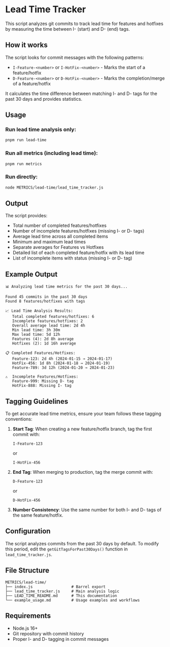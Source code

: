 # Lead Time Tracker

This script analyzes git commits to track lead time for features and hotfixes by measuring the time between I- (start) and D- (end) tags.

## How it works

The script looks for commit messages with the following patterns:

- `I-Feature-<number>` or `I-HotFix-<number>` - Marks the start of a feature/hotfix
- `D-Feature-<number>` or `D-HotFix-<number>` - Marks the completion/merge of a feature/hotfix

It calculates the time difference between matching I- and D- tags for the past 30 days and provides statistics.

## Usage

### Run lead time analysis only:

```bash
pnpm run lead-time
```

### Run all metrics (including lead time):

```bash
pnpm run metrics
```

### Run directly:

```bash
node METRICS/lead-time/lead_time_tracker.js
```

## Output

The script provides:

- Total number of completed features/hotfixes
- Number of incomplete features/hotfixes (missing I- or D- tags)
- Average lead time across all completed items
- Minimum and maximum lead times
- Separate averages for Features vs Hotfixes
- Detailed list of each completed feature/hotfix with its lead time
- List of incomplete items with status (missing I- or D- tag)

## Example Output

```
📊 Analyzing lead time metrics for the past 30 days...

Found 45 commits in the past 30 days
Found 8 features/hotfixes with tags

📈 Lead Time Analysis Results:
   Total completed features/hotfixes: 6
   Incomplete features/hotfixes: 2
   Overall average lead time: 2d 4h
   Min lead time: 3h 30m
   Max lead time: 5d 12h
   Features (4): 2d 8h average
   Hotfixes (2): 1d 16h average

📋 Completed Features/Hotfixes:
   Feature-123: 2d 4h (2024-01-15 → 2024-01-17)
   HotFix-456: 1d 8h (2024-01-18 → 2024-01-19)
   Feature-789: 3d 12h (2024-01-20 → 2024-01-23)

⚠️  Incomplete Features/Hotfixes:
   Feature-999: Missing D- tag
   HotFix-888: Missing I- tag
```

## Tagging Guidelines

To get accurate lead time metrics, ensure your team follows these tagging conventions:

1. **Start Tag**: When creating a new feature/hotfix branch, tag the first commit with:

   ```
   I-Feature-123
   ```

   or

   ```
   I-HotFix-456
   ```

2. **End Tag**: When merging to production, tag the merge commit with:

   ```
   D-Feature-123
   ```

   or

   ```
   D-HotFix-456
   ```

3. **Number Consistency**: Use the same number for both I- and D- tags of the same feature/hotfix.

## Configuration

The script analyzes commits from the past 30 days by default. To modify this period, edit the `getGitTagsForPast30Days()` function in `lead_time_tracker.js`.

## File Structure

```
METRICS/lead-time/
├── index.js                 # Barrel export
├── lead_time_tracker.js     # Main analysis logic
├── LEAD_TIME_README.md      # This documentation
└── example_usage.md         # Usage examples and workflows
```

## Requirements

- Node.js 16+
- Git repository with commit history
- Proper I- and D- tagging in commit messages
